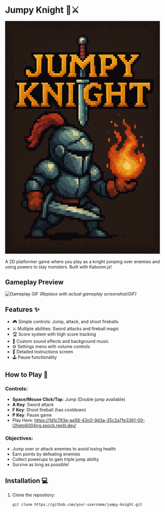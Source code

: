 # Jumpy Knight 🏰⚔️

![Game Logo](sprites/logo.png)

A 2D platformer game where you play as a knight jumping over enemies and using powers to slay monsters. Built with Kaboom.js!

## Gameplay Preview
![Gameplay GIF](preview.gif) *(Replace with actual gameplay screenshot/GIF)*

## Features ✨
- 🎮 Simple controls: Jump, attack, and shoot fireballs
- ⚔️ Multiple abilities: Sword attacks and fireball magic
- 🏆 Score system with high score tracking
- 🎵 Custom sound effects and background music
- ⚙️ Settings menu with volume controls
- 📜 Detailed instructions screen
- 🕹️ Pause functionality

## How to Play 🎯
### Controls:
- **Space/Mouse Click/Tap**: Jump (Double jump available)
- **A Key**: Sword attack
- **F Key**: Shoot fireball (has cooldown)
- **P Key**: Pause game
- Play Here: https://1d1c793e-ae58-43c0-9d3a-35c2a7fe3361-00-l2heto6004ng.spock.replit.dev/

### Objectives:
- Jump over or attack enemies to avoid losing health
- Earn points by defeating enemies
- Collect powerups to gain triple jump ability
- Survive as long as possible!

## Installation 💻
1. Clone the repository:
   ```bash
   git clone https://github.com/your-username/jumpy-knight.git
